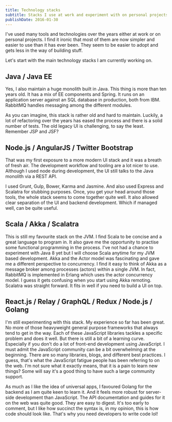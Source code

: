 ```yaml
---
title: Technology stacks
subtitle: Stacks I use at work and experiment with on personal projects
publishDate: 2016-01-30
---
```


I've used many tools and technologies over the years either at work or on personal projects. I find it ironic that most of them are now simpler and easier to use than it has ever been. They seem to be easier to adopt and gets less in the way of building stuff.

Let's start with the main technology stacks I am currently working on.

## Java / Java EE

Yes, I also maintain a huge monolith built in Java. This thing is more than ten years old. It has a mix of EE components and Spring. It runs on an application server against an SQL database in production, both from IBM.  RabbitMQ handles messaging among the different modules.

As you can imagine, this stack is rather old and hard to maintain. Luckily, a lot of refactoring over the years has eased the process and there is a solid number of tests. The old legacy UI is challenging, to say the least. Remember JSP and JSF?

## Node.js / AngularJS / Twitter Bootstrap

That was my first exposure to a more modern UI stack and it was a breath of fresh air. The development workflow and tooling are a lot nicer to use. Although I used node during development, the UI still talks to the Java monolith via a REST API.

I used Grunt, Gulp, Bower, Karma and Jasmine. And also used Express and Scalatra for stubbing purposes. Once, you get your head around those tools, the whole stack seems to come together quite well. It also allowed clear separation of the UI and backend development. Which if managed well, can be quite useful.

## Scala / Akka / Scalatra

This is still my favourite stack on the JVM. I find Scala to be concise and a great language to program in. It also gave me the opportunity to practise some functional programming in the process. I've not had a chance to experiment with Java 8 yet but I will choose Scala anytime for my JVM based development. Akka and the Actor
model was fascinating and gave me a different perspective to concurrency. I find it easy to think of Akka as a message broker among processes (actors) within a single JVM. In fact, RabbitMQ is implemented in Erlang which uses the actor concurrency model. I guess it gets confusing when you start using Akka remoting. Scalatra was straight forward. It fits in well if you need to build a UI on top.


## React.js / Relay / GraphQL / Redux / Node.js / Golang

I'm still experimenting with this stack. My experience so far has been great. No more of those heavyweight general purpose frameworks that always tend to get in the way. Each of these JavaScript libraries tackles a specific problem and does it well. But there is still a bit of a learning curve. Especially if you don't do a lot of front-end development using JavaScript. I must admit the JavaScript community can be a bit overwhelming at the beginning. There are so many libraries, blogs, and different best practices.  I guess, that's what the JavaScript fatigue people has been referring to on the web. I'm not sure what it exactly means, that it is a pain to learn new things? Some will say it's a good thing to have such a large community support.  

As much as I like the idea of universal apps, I favoured Golang for the backend as I am quite keen to learn it. And it feels more robust for server-side development than JavaScript. The API documentation and guides for it on the web was quite good. They are easy to digest. It's too early to comment, but I like how succinct the syntax is, in my opinion, this is how code should look like. That's why you need developers to write code lol!
